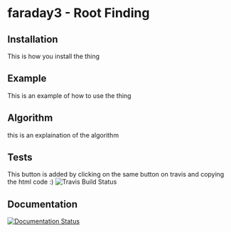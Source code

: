 # faraday3 - Root Finding 

## Installation 
This is how you install the thing

## Example 
This is an example of how to use the thing

## Algorithm 
this is an explaination of the algorithm 


## Tests
This button is added by clicking on the same button on travis and copying the html code :) 
![Travis Build Status](https://travis-ci.org/Scottmar93/faraday3.svg?branch=master)

## Documentation 
[![Documentation Status](https://readthedocs.org/projects/faraday3-docs/badge/?version=latest)](https://faraday3-docs.readthedocs.io/en/latest/?badge=latest)
